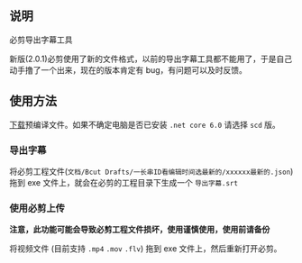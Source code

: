 ## 说明

必剪导出字幕工具

新版(2.0.1)必剪使用了新的文件格式，以前的导出字幕工具都不能用了，于是自己动手撸了一个出来，现在的版本肯定有 bug，有问题可以及时反馈。

## 使用方法

[下载](https://github.com/u2sb/Bcut2Srt/releases/latest)预编译文件。如果不确定电脑是否已安装 `.net core 6.0` 请选择 `scd` 版。

### 导出字幕

将必剪工程文件(`文档/Bcut Drafts/一长串ID看编辑时间选最新的/xxxxxx最新的.json`)拖到 exe 文件上，就会在必剪的工程目录下生成一个 `导出字幕.srt`

### 使用必剪上传

**注意，此功能可能会导致必剪工程文件损坏，使用谨慎使用，使用前请备份**

将视频文件 (目前支持 `.mp4` `.mov` `.flv`) 拖到 exe 文件上，然后重新打开必剪。
